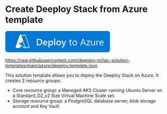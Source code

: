 # Create Deeploy Stack from Azure template

[![Deploy To Azure](https://raw.githubusercontent.com/Azure/azure-quickstart-templates/master/1-CONTRIBUTION-GUIDE/images/deploytoazure.svg?sanitize=true)](https://portal.azure.com/#create/Microsoft.Template/uri/https%3A%2F%2Fraw.githubusercontent.com%2Fdeeploy-ml%2Fiac-solution-templates%2Fmain%2Fazure%2Fdeeploy.template.json)

https://raw.githubusercontent.com/deeploy-ml/iac-solution-templates/main/azure/deeploy.template.json

This solution template allows you to deploy the Deeploy Stack on Azure. It creates 2 resource groups:
* Core resource group: a Maneged AKS Cluster running Ubuntu Server on a Standard_D2_v2 Size Virtual Machine Scale set.
* Storage resource group: a PostgreSQL database server, blob storage account and Key Vault.
